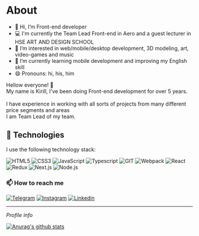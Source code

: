 <h1>About</h1> 

- 👋 Hi, I’m Front-end developer
- 💻 I'm currently the Team Lead Front-end in Aero and a guest lecturer in HSE ART AND DESIGN SCHOOL
- 👀 I’m interested in web/mobile/desktop development, 3D modeling, art, video-games and music 
- 🌱 I’m currently learning mobile development and improving my English skill
- 😄 Pronouns: hi, his, him
<!---
- 💞️ I’m looking to collaborate on large international company with interesting and complex projects
- 🔭 I’m currently working on ...
- 🌱 I’m currently learning ...
- 👯 I’m looking to collaborate on ...
- 🤔 I’m looking for help with ...
- 💬 Ask me about ...
- ⚡ Fun fact: ...
--->

Hellow everyone! 👋 <br>
My name is Kirill, I've been doing Front-end development for over 5 years. <br>  
I have experience in working with all sorts of projects from many different price segments and areas <br>
I am Team Lead of my team.


<h2>🤔 Technologies</h2>
 I use the following technology stack:
<br>

![HTML5](https://img.shields.io/badge/-HTML-141130?style=flat-square&logo=HTML5&logoColor=FF0000)
![CSS3](https://img.shields.io/badge/-CSS3-141130?style=flat-square&logo=CSS3&logoColor=009900)
![JavaScript](https://img.shields.io/badge/-JavaScript-141130?style=flat-square&logo=JavaScript&logoColor=yellow)
![Typescript](https://img.shields.io/badge/-Typescript-141130?style=flat-square&logo=Typescript)
![GIT](https://img.shields.io/badge/-Git-141130?style=flat-square&logo=GIT&logoColor=FFFFFF)
![Webpack](https://img.shields.io/badge/-Webpack-141130?style=flat-square&logo=Webpack&)
![React](https://img.shields.io/badge/-React-141130?style=flat-square&logo=React)
![Redux](https://img.shields.io/badge/-Redux-141130?style=flat-square&logo=Redux)
![Next.js](https://img.shields.io/badge/-Next.js-141130?style=flat-square&logo=Next.js)
![Node.js](https://img.shields.io/badge/-Node.js-141130?style=flat-square&logo=Node.js)

<h3>📫 How to reach me</h3>
<!---
[![Facebook](https://img.shields.io/badge/-Facebook-141130?style=flat-square&logo=Facebook)](https://www.facebook.com/krlrmlv)
[![VKontakte](https://img.shields.io/badge/-VK-141130?style=flat-square&logo=Vk)](https://vk.com/deadly_sick)
--->

[![Telegram](https://img.shields.io/badge/-Telegram-141130?style=flat-square&logo=Telegram)](https://t.me/krlrmlv)
[![Instagram](https://img.shields.io/badge/-Instagram-141130?style=flat-square&logo=Instagram)](https://www.instagram.com/krlrmlv/)
[![Linkedin](https://img.shields.io/badge/-Linkedin-141130?style=flat-square&logo=Linkedin)](https://www.linkedin.com/in/krlrmlv/)

<HR>
<i>Profile info</i>  
<br>

[![Anurag's github stats](https://github-readme-stats.vercel.app/api?username=krlrmlv&&show_icons=true&theme=nord)](https://github.com/anuraghazra/github-readme-stats)


<!---
krlrmlv/krlrmlv is a ✨ special ✨ repository because its `README.md` (this file) appears on your GitHub profile.
You can click the Preview link to take a look at your changes.
--->
